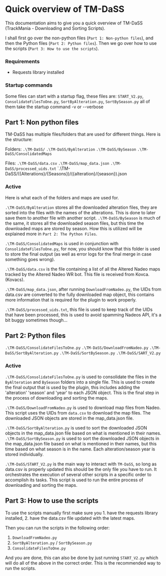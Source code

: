 # Quick overview of TM-DaSS

This documentation aims to give you a quick overview of TM-DaSS (TrackMania - Downloading and Sorting Scripts).

I shall first go over the non-python files (`Part 1: Non-python files`), and then the Python files (`Part 2: Python files`).
Then we go over how to use the scripts (`Part 3: How to use the scripts`).

### Requirements

- Requests library installed


### Startup commands

Some files can start with a startup flag, these files are:
`START_V2.py`,
`ConsolidateFilesToOne.py`,
`SortByAlteration.py`,
`SortBySeason.py`
all of them take the startup command -v or --verbose


## Part 1: Non python files

TM-DaSS has multiple files/folders that are used for different things. Here is the structure:

Folders:
`.\TM-DaSS/`
`.\TM-DaSS/ByAlteration`
`.\TM-DaSS/BySeason`
`.\TM-DaSS/ConsolidatedMaps`

Files:
`.\TM-DaSS/data.csv`
`.\TM-DaSS/map_data.json`
`.\TM-DaSS/processed_uids.txt`
`.\TM-DaSS/({Alterations}/{Seasons})/({alteration}/{season}).json

### Active

Here is what each of the folders and maps are used for.

`.\TM-DaSS/ByAlteration` stores all the downloaded alteration files, they are sorted into the files with the names of the alterations. This is done to later save them to another file with another script.
`.\TM-DaSS/BySeason` is much of the same, it stores all the downloaded season files, but this time the downloaded maps are stored by season.
How this is utilized will be explained more in `Part 2: The Python Files`.

`.\TM-DaSS/ConsolidatedMaps` is used in conjunction with `ConsolidateFilesToOne.py`, for now, you should know that this folder is used to store the final output (as well as error logs for the final merge in case something goes wrong).

`.\TM-DaSS/data.csv` is the file containing a list of all the Altered Nadeo maps tracked by the Altered Nadeo WR bot. This file is received from Kovca. (Kovacs).

`.\TM-DaSS/map_data.json`, after running `DownloadFromNadeo.py`, the UIDs from data.csv are converted to the fully downloaded map object, this contains more information that is required for the plugin to work properly.

`.\TM-DaSS/processed_uids.txt`, this file is used to keep track of the UIDs that have been processed, this is used to avoid spamming Nadeos API, it's a bit buggy sometimes though...


## Part 2: Python files

`.\TM-DaSS/ConsolidateFilesToOne.py`
`.\TM-DaSS/DownloadFromNadeo.py`
`.\TM-DaSS/SortByAlteration.py`
`.\TM-DaSS/SortBySeason.py`
`.\TM-DaSS/SART_V2.py`

### Active

`.\TM-DaSS/ConsolidateFilesToOne.py` is used to consolidate the files in the `ByAlteration` and `BySeason` folders into a single file. This is used to create the final output that is used by the plugin, this includes adding the 'alteration' 'season' and 'year' to each JSON object. This is the final step in the process of downloading and sorting the maps.

`.\TM-DaSS/DownloadFromNadeo.py` is used to download map files from Nadeo. This script uses the UIDs from `data.csv` to download the map files. The downloaded JSON objects are stored in the map_data.json file.

`.\TM-DaSS/SortByAlteration.py` is used to sort the downloaded JSON objects in the map_data.json file based on what is mentioned in their names.
`.\TM-DaSS/SortBySeason.py` is used to sort the downloaded JSON objects in the map_data.json file based on what is mentioned in their names, but this time based on what season is in the name.
Each alteration/season year is stored individually.

`.\TM-DaSS/START_V2.py` is the main way to interact with `TM-DaSS`, so long as data.csv is properly updated this should be the only file you have to run. It orchestrates the execution of several other scripts in a specific order to accomplish its tasks. This script is used to run the entire process of downloading and sorting the maps.


## Part 3: How to use the scripts

To use the scripts manually first make sure you 1. have the requests library installed, 2. have the data.csv file updated with the latest maps.

Then you can run the scripts in the following order:

1. `DownloadFromNadeo.py`
2. `SortByAlteration.py` / `SortBySeason.py`
3. `ConsolidateFilesToOne.py`

And you are done, this can also be done by just running `START_V2.py` which will do all of the above in the correct order. This is the recommended way to run the scripts.
